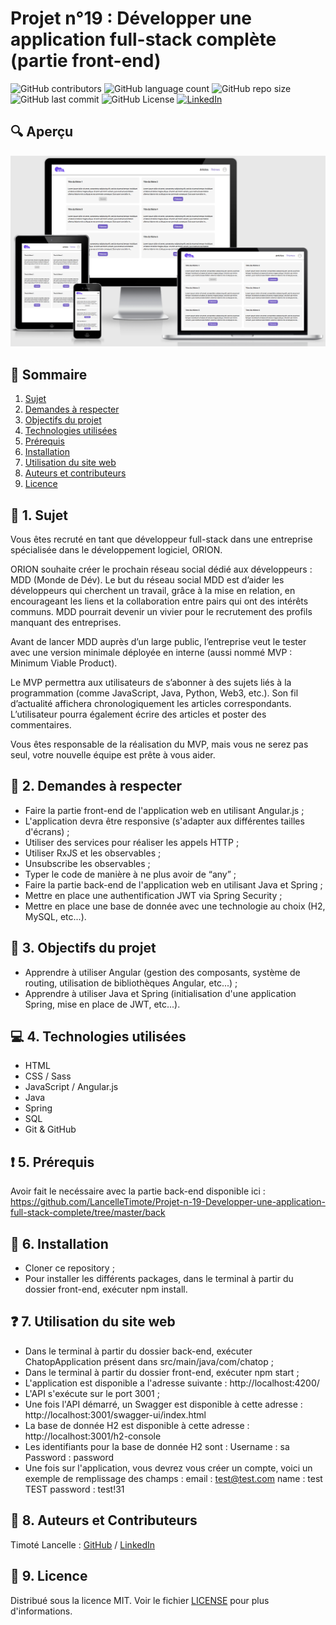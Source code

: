 # Projet n°19 : Développer une application full-stack complète (partie front-end)

![GitHub contributors](https://img.shields.io/github/contributors/LancelleTimote/Projet-n-19-Developper-une-application-full-stack-complete?style=for-the-badge&color=green)
![GitHub language count](https://img.shields.io/github/languages/count/LancelleTimote/Projet-n-19-Developper-une-application-full-stack-complete?style=for-the-badge)
![GitHub repo size](https://img.shields.io/github/repo-size/LancelleTimote/Projet-n-19-Developper-une-application-full-stack-complete?style=for-the-badge)
![GitHub last commit](https://img.shields.io/github/last-commit/LancelleTimote/Projet-n-19-Developper-une-application-full-stack-complete?style=for-the-badge)
![GitHub License](https://img.shields.io/github/license/LancelleTimote/Projet-n-19-Developper-une-application-full-stack-complete?style=for-the-badge)
[![LinkedIn](https://img.shields.io/badge/LinkedIn-0077B5?style=for-the-badge&logo=linkedin&logoColor=white)](https://www.linkedin.com/in/timote-lancelle-devweb/)

## :mag: Aperçu

![Aperçu du site web](visuel_projet/visuel_projet.png)

## :bookmark_tabs: Sommaire

<ol>
    <li><a href="#sujet">Sujet</a></li>
    <li><a href="#demandes_respecter">Demandes à respecter</a></li>
    <li><a href="#objectifs_projet">Objectifs du projet</a></li>
    <li><a href="#technologies_utilisees">Technologies utilisées</a></li>
    <li><a href="#prerequis">Prérequis</a></li>
    <li><a href="#installation">Installation</a></li>
    <li><a href="#utilisation_siteweb">Utilisation du site web</a></li>
    <li><a href="#auteurs_contributeurs">Auteurs et contributeurs</a></li>
    <li><a href="#licence">Licence</a></li>
</ol>

## :page_facing_up: 1. Sujet <a name = "sujet"></a>

Vous êtes recruté en tant que développeur full-stack dans une entreprise spécialisée dans le développement logiciel, ORION.

ORION souhaite créer le prochain réseau social dédié aux développeurs : MDD (Monde de Dév). Le but du réseau social MDD est d’aider les développeurs qui cherchent un travail, grâce à la mise en relation, en encourageant les liens et la collaboration entre pairs qui ont des intérêts communs. MDD pourrait devenir un vivier pour le recrutement des profils manquant des entreprises.

Avant de lancer MDD auprès d’un large public, l’entreprise veut le tester avec une version minimale déployée en interne (aussi nommé MVP : Minimum Viable Product).

Le MVP permettra aux utilisateurs de s’abonner à des sujets liés à la programmation (comme JavaScript, Java, Python, Web3, etc.). Son fil d’actualité affichera chronologiquement les articles correspondants. L’utilisateur pourra également écrire des articles et poster des commentaires.

Vous êtes responsable de la réalisation du MVP, mais vous ne serez pas seul, votre nouvelle équipe est prête à vous aider.

## :memo: 2. Demandes à respecter <a name = "demandes_respecter"></a>

- Faire la partie front-end de l'application web en utilisant Angular.js ;
- L'application devra être responsive (s'adapter aux différentes tailles d'écrans) ;
- Utiliser des services pour réaliser les appels HTTP ;
- Utiliser RxJS et les observables ;
- Unsubscribe les observables ;
- Typer le code de manière à ne plus avoir de “any” ;
- Faire la partie back-end de l'application web en utilisant Java et Spring ;
- Mettre en place une authentification JWT via Spring Security ;
- Mettre en place une base de donnée avec une technologie au choix (H2, MySQL, etc...).

## :checkered_flag: 3. Objectifs du projet <a name = "objectifs_projet"></a>

- Apprendre à utiliser Angular (gestion des composants, système de routing, utilisation de bibliothèques Angular, etc...) ;
- Apprendre à utiliser Java et Spring (initialisation d'une application Spring, mise en place de JWT, etc...).

## :computer: 4. Technologies utilisées <a name = "technologies_utilisees"></a>

- HTML
- CSS / Sass
- JavaScript / Angular.js
- Java
- Spring
- SQL
- Git & GitHub

## :exclamation: 5. Prérequis <a name = "prerequis"></a>

Avoir fait le necéssaire avec la partie back-end disponible ici :
https://github.com/LancelleTimote/Projet-n-19-Developper-une-application-full-stack-complete/tree/master/back

## :wrench: 6. Installation <a name = "installation"></a>

- Cloner ce repository ;
- Pour installer les différents packages, dans le terminal à partir du dossier front-end, exécuter npm install.

## :question: 7. Utilisation du site web <a name = "utilisation_siteweb"></a>

- Dans le terminal à partir du dossier back-end, exécuter ChatopApplication présent dans src/main/java/com/chatop ;
- Dans le terminal à partir du dossier front-end, exécuter npm start ;
- L'application est disponible a l'adresse suivante : http://localhost:4200/
- L'API s'exécute sur le port 3001 ;
- Une fois l'API démarré, un Swagger est disponible à cette adresse : http://localhost:3001/swagger-ui/index.html
- La base de donnée H2 est disponible à cette adresse : http://localhost:3001/h2-console
- Les identifiants pour la base de donnée H2 sont :
  Username : sa
  Password : password
- Une fois sur l'application, vous devrez vous créer un compte, voici un exemple de remplissage des champs :
  email : test@test.com
  name : test TEST
  password : test!31

## :beers: 8. Auteurs et Contributeurs <a name = "auteurs_contributeurs"></a>

Timoté Lancelle : [GitHub](https://github.com/LancelleTimote) / [LinkedIn](https://www.linkedin.com/in/timote-lancelle-devweb/)

## :page_with_curl: 9. Licence <a name = "licence"></a>

Distribué sous la licence MIT. Voir le fichier [LICENSE](LICENSE) pour plus d'informations.
